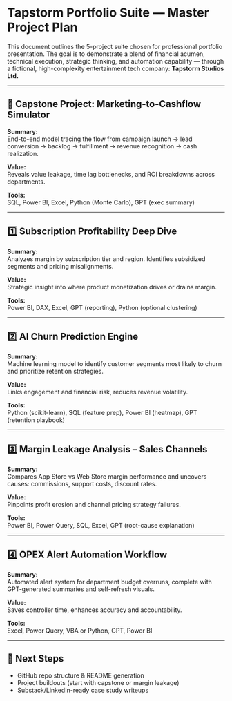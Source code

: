 
# Tapstorm Portfolio Suite — Master Project Plan

This document outlines the 5-project suite chosen for professional portfolio presentation. The goal is to demonstrate a blend of financial acumen, technical execution, strategic thinking, and automation capability — through a fictional, high-complexity entertainment tech company: **Tapstorm Studios Ltd.**

---

## 🎯 Capstone Project: Marketing-to-Cashflow Simulator

**Summary:**  
End-to-end model tracing the flow from campaign launch → lead conversion → backlog → fulfillment → revenue recognition → cash realization.

**Value:**  
Reveals value leakage, time lag bottlenecks, and ROI breakdowns across departments.

**Tools:**  
SQL, Power BI, Excel, Python (Monte Carlo), GPT (exec summary)

---

## 1️⃣ Subscription Profitability Deep Dive

**Summary:**  
Analyzes margin by subscription tier and region. Identifies subsidized segments and pricing misalignments.

**Value:**  
Strategic insight into where product monetization drives or drains margin.

**Tools:**  
Power BI, DAX, Excel, GPT (reporting), Python (optional clustering)

---

## 2️⃣ AI Churn Prediction Engine

**Summary:**  
Machine learning model to identify customer segments most likely to churn and prioritize retention strategies.

**Value:**  
Links engagement and financial risk, reduces revenue volatility.

**Tools:**  
Python (scikit-learn), SQL (feature prep), Power BI (heatmap), GPT (retention playbook)

---

## 3️⃣ Margin Leakage Analysis – Sales Channels

**Summary:**  
Compares App Store vs Web Store margin performance and uncovers causes: commissions, support costs, discount rates.

**Value:**  
Pinpoints profit erosion and channel pricing strategy failures.

**Tools:**  
Power BI, Power Query, SQL, Excel, GPT (root-cause explanation)

---

## 4️⃣ OPEX Alert Automation Workflow

**Summary:**  
Automated alert system for department budget overruns, complete with GPT-generated summaries and self-refresh visuals.

**Value:**  
Saves controller time, enhances accuracy and accountability.

**Tools:**  
Excel, Power Query, VBA or Python, GPT, Power BI

---

## 📁 Next Steps

- GitHub repo structure & README generation
- Project buildouts (start with capstone or margin leakage)
- Substack/LinkedIn-ready case study writeups

